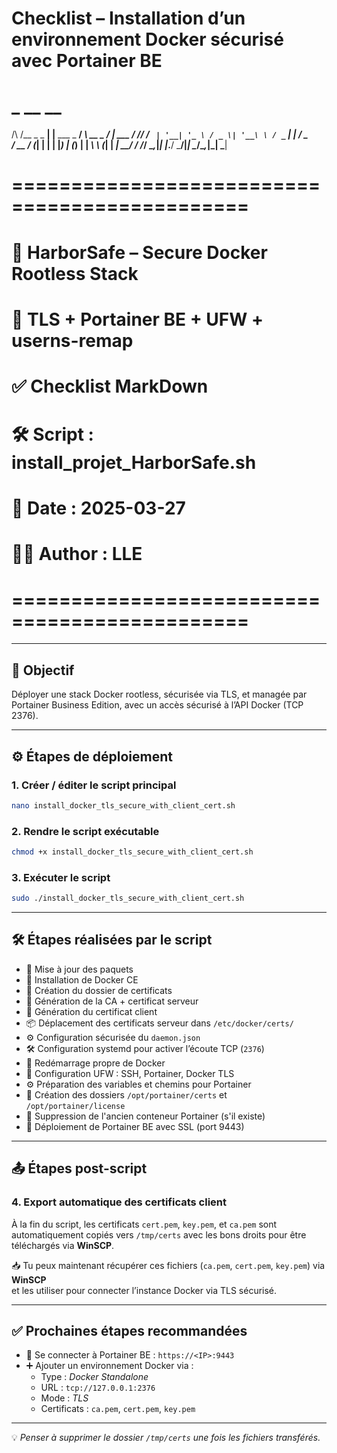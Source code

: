 # Checklist – Installation d’un environnement Docker sécurisé avec Portainer BE
#                  _                __        __      
  /\  /\__ _ _ __| |__   ___  _ __/ _\ __ _ / _| ___ 
 / /_/ / _` | '__| '_ \ / _ \| '__\ \ / _` | |_ / _ \
/ __  / (_| | |  | |_) | (_) | |  _\ \ (_| |  _|  __/
\/ /_/ \__,_|_|  |_.__/ \___/|_|  \__/\__,_|_|  \___|
                                                     
# ==============================================
#   🚢 HarborSafe – Secure Docker Rootless Stack
#   🔐 TLS + Portainer BE + UFW + userns-remap
#   ✅ Checklist MarkDown
#   🛠️  Script : install_projet_HarborSafe.sh
#   📅  Date   : 2025-03-27
#   🧑‍💻 Author : LLE
# ==============================================


---

## 🔎 Objectif

Déployer une stack Docker rootless, sécurisée via TLS, et managée par Portainer Business Edition, avec un accès sécurisé à l’API Docker (TCP 2376).

---

## ⚙️ Étapes de déploiement

### 1. Créer / éditer le script principal

```bash
nano install_docker_tls_secure_with_client_cert.sh
```

### 2. Rendre le script exécutable

```bash
chmod +x install_docker_tls_secure_with_client_cert.sh
```

### 3. Exécuter le script

```bash
sudo ./install_docker_tls_secure_with_client_cert.sh
```

---

## 🛠 Étapes réalisées par le script

- 🔧 Mise à jour des paquets
- 🐳 Installation de Docker CE
- 📁 Création du dossier de certificats
- 🔐 Génération de la CA + certificat serveur
- 🔐 Génération du certificat client
- 📦 Déplacement des certificats serveur dans `/etc/docker/certs/`
- ⚙️ Configuration sécurisée du `daemon.json`
- 🛠 Configuration systemd pour activer l’écoute TCP (`2376`)
- 🔄 Redémarrage propre de Docker
- 🧱 Configuration UFW : SSH, Portainer, Docker TLS
- ⚙️ Préparation des variables et chemins pour Portainer
- 📁 Création des dossiers `/opt/portainer/certs` et `/opt/portainer/license`
- 🧼 Suppression de l'ancien conteneur Portainer (s'il existe)
- 🔐 Déploiement de Portainer BE avec SSL (port 9443)

---

## 📤 Étapes post-script

### 4. Export automatique des certificats client

À la fin du script, les certificats `cert.pem`, `key.pem`, et `ca.pem` sont automatiquement copiés vers `/tmp/certs` avec les bons droits pour être téléchargés via **WinSCP**.

📥 Tu peux maintenant récupérer ces fichiers (`ca.pem`, `cert.pem`, `key.pem`) via **WinSCP**  
et les utiliser pour connecter l’instance Docker via TLS sécurisé.

---

## ✅ Prochaines étapes recommandées

- 🔐 Se connecter à Portainer BE : `https://<IP>:9443`
- ➕ Ajouter un environnement Docker via :
  - Type : *Docker Standalone*
  - URL : `tcp://127.0.0.1:2376`
  - Mode : *TLS*
  - Certificats : `ca.pem`, `cert.pem`, `key.pem`

---

💡 *Penser à supprimer le dossier `/tmp/certs` une fois les fichiers transférés.*
